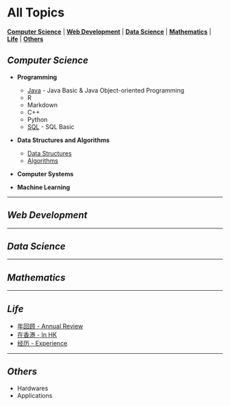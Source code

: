 # All Topics
[**Computer Science**](#computer-science) | [**Web Development**](#web-development) | [**Data Science**](#data-science) | [**Mathematics**](#mathematics) | [**Life**](#life) | [**Others**](#others)


## *Computer Science*

- **Programming**  
  - [Java](/java.md) - Java Basic & Java Object-oriented Programming
  - R
  - Markdown
  - C++
  - Python
  - [SQL](/sql.md)  - SQL Basic

- **Data Structures and Algorithms**  
  - [Data Structures](/data-structures.md)  
  - [Algorithms](/algorithms.md)

- **Computer Systems**

- **Machine Learning**

---

## *Web Development*

---

## *Data Science*

---

## *Mathematics*

---

## *Life*

- [年回顾 - Annual Review](/life.md)
- [在香港 - In HK](/life.md)
- [经历 - Experience](/life.md)

---

## *Others*

- Hardwares
- Applications